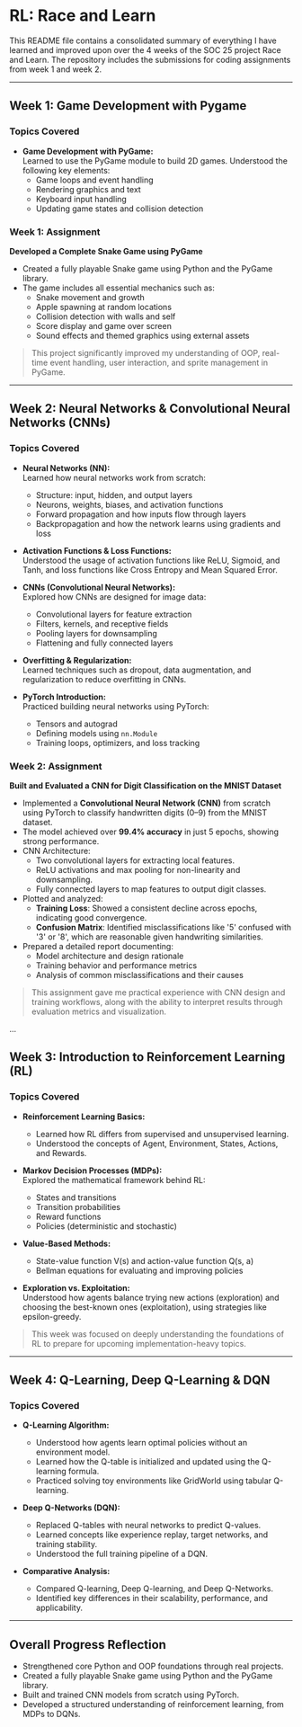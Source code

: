 # RL: Race and Learn 

This README file contains a consolidated summary of everything I have learned and improved upon over the 4 weeks of the SOC 25 project Race and Learn. The repository includes the submissions for coding assignments from week 1 and week 2.

---

## Week 1: Game Development with Pygame

### Topics Covered

- **Game Development with PyGame:**  
  Learned to use the PyGame module to build 2D games. Understood the following key elements:
  - Game loops and event handling
  - Rendering graphics and text
  - Keyboard input handling
  - Updating game states and collision detection

### Week 1: Assignment

**Developed a Complete Snake Game using PyGame**

- Created a fully playable Snake game using Python and the PyGame library.
- The game includes all essential mechanics such as:
  - Snake movement and growth
  - Apple spawning at random locations
  - Collision detection with walls and self
  - Score display and game over screen
  - Sound effects and themed graphics using external assets

> This project significantly improved my understanding of OOP, real-time event handling, user interaction, and sprite management in PyGame.

---

## Week 2: Neural Networks & Convolutional Neural Networks (CNNs)

### Topics Covered

- **Neural Networks (NN):**  
  Learned how neural networks work from scratch:
  - Structure: input, hidden, and output layers
  - Neurons, weights, biases, and activation functions
  - Forward propagation and how inputs flow through layers
  - Backpropagation and how the network learns using gradients and loss

- **Activation Functions & Loss Functions:**  
  Understood the usage of activation functions like ReLU, Sigmoid, and Tanh, and loss functions like Cross Entropy and Mean Squared Error.

- **CNNs (Convolutional Neural Networks):**  
  Explored how CNNs are designed for image data:
  - Convolutional layers for feature extraction
  - Filters, kernels, and receptive fields
  - Pooling layers for downsampling
  - Flattening and fully connected layers

- **Overfitting & Regularization:**  
  Learned techniques such as dropout, data augmentation, and regularization to reduce overfitting in CNNs.

- **PyTorch Introduction:**  
  Practiced building neural networks using PyTorch:
  - Tensors and autograd
  - Defining models using `nn.Module`
  - Training loops, optimizers, and loss tracking

### Week 2: Assignment

**Built and Evaluated a CNN for Digit Classification on the MNIST Dataset**

- Implemented a **Convolutional Neural Network (CNN)** from scratch using PyTorch to classify handwritten digits (0–9) from the MNIST dataset.
- The model achieved over **99.4% accuracy** in just 5 epochs, showing strong performance.
- CNN Architecture:
  - Two convolutional layers for extracting local features.
  - ReLU activations and max pooling for non-linearity and downsampling.
  - Fully connected layers to map features to output digit classes.
- Plotted and analyzed:
  - **Training Loss**: Showed a consistent decline across epochs, indicating good convergence.
  - **Confusion Matrix**: Identified misclassifications like '5' confused with '3' or '8', which are reasonable given handwriting similarities.
- Prepared a detailed report documenting:
  - Model architecture and design rationale
  - Training behavior and performance metrics
  - Analysis of common misclassifications and their causes

> This assignment gave me practical experience with CNN design and training workflows, along with the ability to interpret results through evaluation metrics and visualization.

...

## Week 3: Introduction to Reinforcement Learning (RL)

### Topics Covered

- **Reinforcement Learning Basics:**
  - Learned how RL differs from supervised and unsupervised learning.
  - Understood the concepts of Agent, Environment, States, Actions, and Rewards.
  
- **Markov Decision Processes (MDPs):**  
  Explored the mathematical framework behind RL:
  - States and transitions
  - Transition probabilities
  - Reward functions
  - Policies (deterministic and stochastic)

- **Value-Based Methods:**
  - State-value function V(s) and action-value function Q(s, a)
  - Bellman equations for evaluating and improving policies

- **Exploration vs. Exploitation:**  
  Understood how agents balance trying new actions (exploration) and choosing the best-known ones (exploitation), using strategies like epsilon-greedy.

> This week was focused on deeply understanding the foundations of RL to prepare for upcoming implementation-heavy topics.

---

## Week 4: Q-Learning, Deep Q-Learning & DQN

### Topics Covered

- **Q-Learning Algorithm:**
  - Understood how agents learn optimal policies without an environment model.
  - Learned how the Q-table is initialized and updated using the Q-learning formula.
  - Practiced solving toy environments like GridWorld using tabular Q-learning.

- **Deep Q-Networks (DQN):**
  - Replaced Q-tables with neural networks to predict Q-values.
  - Learned concepts like experience replay, target networks, and training stability.
  - Understood the full training pipeline of a DQN.

- **Comparative Analysis:**
  - Compared Q-learning, Deep Q-learning, and Deep Q-Networks.
  - Identified key differences in their scalability, performance, and applicability.

---

## Overall Progress Reflection

- Strengthened core Python and OOP foundations through real projects.
- Created a fully playable Snake game using Python and the PyGame library.
- Built and trained CNN models from scratch using PyTorch.
- Developed a structured understanding of reinforcement learning, from MDPs to DQNs.

